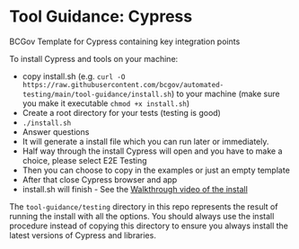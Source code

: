 # Tool Guidance: Cypress
BCGov Template for Cypress containing key integration points

To install Cypress and tools on your machine:
* copy install.sh (e.g. `curl -O https://raw.githubusercontent.com/bcgov/automated-testing/main/tool-guidance/install.sh`) to your machine (make sure you make it executable ```chmod +x install.sh```)
* Create a root directory for your tests (testing is good)
* ```./install.sh```
* Answer questions
* It will generate a install file which you can run later or immediately.
* Half way through the install Cypress will open and you have to make a choice, please select E2E Testing
* Then you can choose to copy in the examples or just an empty template
* After that close Cypress browser and app
* install.sh will finish - See the [Walkthrough video of the install](https://youtu.be/yCpVLDdND8s)

The ```tool-guidance/testing``` directory in this repo represents the result of running the install with all the options. You should always use the install procedure instead of copying this directory to ensure you always install the latest versions of Cypress and libraries. 
